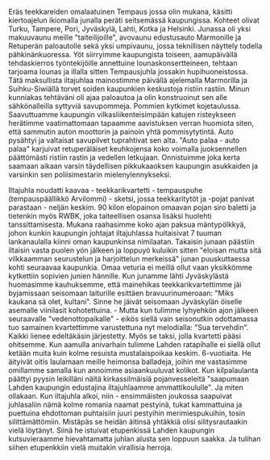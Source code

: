
Eräs teekkareiden omalaatuinen Tempaus jossa olin mukana, käsitti kiertoajelun ikiomalla junalla 
peräti seitsemässä kaupungissa. Kohteet olivat Turku, Tampere, Pori, Jyväskylä, Lahti, Kotka ja 
Helsinki. Junassa oli yksi makuuvaunu meille "taiteilijoille", avovaunu edustusauto Marmonille ja 
Retuperän paloautolle sekä yksi umpivaunu, jossa teknillisen näyttely todella pähkinänkuoressa. Yöt 
siirryimme kaupungista toiseen, aamupäivällä tehdaskierros työntekijöille annettuine 
lounaskonsertteineen, tehtaan tarjoama lounas ja illalla sitten Tempausjuhla jossakin hupihuoneistossa. 
Tätä maksullista iltajuhlaa mainostimme päivällä ajelemalla Marmorilla ja Suihku-Siwiällä torvet 
soiden kaupunkien keskustoja ristiin rastiin. Minun kunniakas tehtäväni oli ajaa paloautoa ja olin 
konstruoinut sen alle sähkönalleilla syttyviä savupommeja. Pommien kytkimet kojetaulussa. 
Saavuttuamme kaupungin vilkasliikenteisimpään katujen risteykseen herätimme vaatimattomaan 
tapaamme aavistuksen verran huomiota siten, että sammutin auton moottorin ja painoin yhtä 
pommisytytintä. Auto pysähtyi ja valtaisat savupilvet tuprahtivat sen alta. "Auto palaa - auto palaa" 
karjuivat retuperäläiset keuhkojensa koko voimalla juoksennellen päättömästi ristiin rastin ja vedellen 
letkujaan. Onnistuimme joka kerta saamaan aikaan varsin täydellisen pikkukaaoksen kaupungin 
asukkaiden ja varsinkin sen poliisimestarin mielenylennykseksi.

Iltajuhla noudatti kaavaa - teekkarikvartetti - tempauspuhe (tempauspäällikkö Arvilommi) - sketsi, 
jossa teekkaritytöt ja -pojat panivat parastaan - neljän keskim. 90 kilon elopainon omaavan pojan siro 
baletti ja tietenkin myös RWBK, joka taiteellisen osansa lisäksi huolehti tanssittamisesta. Mukana 
raahasimme koko ajan paksua mäntypölkkyä, johon kunkin kaupungin johtajat iltajuhlassa huitaisivat 7 
tuuman lankanaulalla kiinni oman kaupunkinsa nimilaatan. Takaisin junaan päästiin iltaisin vasta 
puolen yön jälkeen ja loppuyö kuluikin sitten "eloisan mutta sitä vilkkaamman seurustelun ja 
harjoittelun merkeissä" junan puuskuttaessa kohti seuraavaa kaupunkia. Omaa veturia ei meillä ollut 
vaan yksikkömme kytkettiin sopivien junien hännille. Kun junamme lähti Jyväskylästä huomasimme 
kauhuksemme, että mainehikas teekkarikvartettimme jäi byjamissaan seisomaan laiturille esittäen 
bravuurinumeroaan: "Miks kaukana sä olet, kultani". Sinne he jäivät seisomaan Jyväskylän öiselle 
asemalle viinilasit kohotettuina. - Mutta kun tulimme lyhyehkön ajon jälkeen seuraavalle 
"vedenottopaikalle" - eikös siellä vain seisonutkin odottamassa tuo samainen kvartettimme varustettuna 
nyt melodialla: "Sua tervehdin". Kaikki lienee edeltäkäsin järjestetty. Myös se taksi, jolla kvartetti 
pääsi ohitsemme. Kun aamulla anivarhain tulimme Lahden ratapihalle ei siellä ollut ketään muita kuin 
kolme resuista mustalaispoikaa keskim. 6-vuotiaita. He äityivät oitis laulamaan meille heimonsa 
balladeja, joihin me vastasimme omillamme samalla kun annoimme asiaankuuluvat kolikot. Kun 
kilpalaulanta päättyi pyysin leikilläni näitä kirkassilmäisiä pojanvesseleitä "saapumaan Lahden 
kaupungin edustajina iltajuhlaamme ammattikoululle". Ja miten ollakaan. Kun iltajuhla alkoi, niin - 
ensimmäisten joukossa saapuivat juhlasaliin nämä kolme romania naamat pestyinä, tukat kammattuina 
ja puettuina ehdottoman puhtaisiin juuri pestyihin merimiespukuihin, tosin silittämättömiin. Mistäpäs 
se heidän äitinsä yhtäkkiä olisi silitysrautaakin vielä löytänyt. Siinä he istuivat etupenkissä Lahden 
kaupungin kutsuvieraamme hievahtamatta juhlan alusta sen loppuun saakka. Ja tulihan siihen 
etupenkkiin vielä muitakin virallisia herroja.